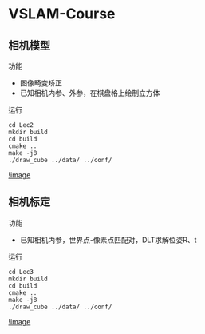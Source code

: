 # VSLAM-Course
## 相机模型
功能
- 图像畸变矫正
- 已知相机内参、外参，在棋盘格上绘制立方体

运行
```
cd Lec2
mkdir build
cd build
cmake ..
make -j8
./draw_cube ../data/ ../conf/
```

[!image](https://github.com/smilefacehh/VSLAM-Course/blob/main/Lec2/cube.png)

## 相机标定
功能
- 已知相机内参，世界点-像素点匹配对，DLT求解位姿R、t

运行
```
cd Lec3
mkdir build
cd build
cmake ..
make -j8
./draw_cube ../data/ ../conf/
```

[!image](https://github.com/smilefacehh/VSLAM-Course/blob/main/Lec3/calib.png)
